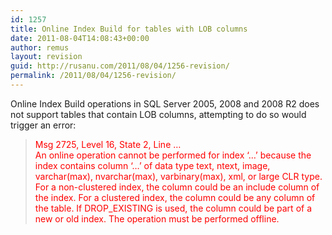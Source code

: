 ```yaml
---
id: 1257
title: Online Index Build for tables with LOB columns
date: 2011-08-04T14:08:43+00:00
author: remus
layout: revision
guid: http://rusanu.com/2011/08/04/1256-revision/
permalink: /2011/08/04/1256-revision/
---
```

Online Index Build operations in SQL Server 2005, 2008 and 2008 R2 does not support tables that contain LOB columns, attempting to do so would trigger an error:

> <span style="color:red">Msg 2725, Level 16, State 2, Line &#8230;<br /> An online operation cannot be performed for index &#8216;&#8230;&#8217; because the index contains column &#8216;&#8230;&#8217; of data type text, ntext, image, varchar(max), nvarchar(max), varbinary(max), xml, or large CLR type. For a non-clustered index, the column could be an include column of the index. For a clustered index, the column could be any column of the table. If DROP_EXISTING is used, the column could be part of a new or old index. The operation must be performed offline.</span>